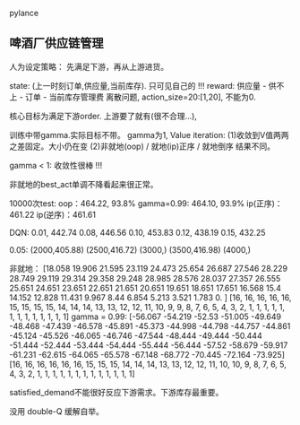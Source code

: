 pylance 

## 啤酒厂供应链管理
人为设定策略：
先满足下游，再从上游进货。

state: (上一时刻订单,供应量,当前库存). 只可见自己的 !!!
reward: 供应量 - 供不上 - 订单 - 当前库存管理费
离散问题, action_size=20:[1,20], 不能为0.

核心目标为满足下游order. 上游要了就有(很不合理...), 

训练中带gamma.实际目标不带。
gamma为1, Value iteration:
(1)收敛到V值两两之差固定。大小仍在变
(2)非就地(oop) / 就地(ip)正序 / 就地倒序 结果不同。

gamma < 1: 收敛性很棒 !!!

非就地的best_act单调不降看起来很正常。

10000次test:
oop：464.22, 93.8%
gamma=0.99: 464.10, 93.9%
ip(正序)：461.22
ip(逆序)：461.61

DQN: 
0.01, 442.74
0.08, 446.56
0.10, 453.83
0.12, 438.19
0.15, 432.25

0.05: (2000,405.88) (2500,416.72) (3000,) (3500,416.98) (4000,)

非就地：
[18.058 19.906 21.595 23.119 24.473 25.654 26.687 27.546 28.229 28.749
 29.119 29.314 29.358 29.248 28.985 28.576 28.037 27.357 26.555 25.651
 24.651 23.651 22.651 21.651 20.651 19.651 18.651 17.651 16.568 15.4
 14.152 12.828 11.431  9.967  8.44   6.854  5.213  3.521  1.783  0.   ]
[16, 16, 16, 16, 16, 15, 15, 15, 15, 14, 14, 14, 13, 13, 12, 12, 11, 10, 9, 9, 8, 7, 6, 5, 4, 3, 2, 1, 1, 1, 1, 1, 1, 1, 1, 1, 1, 1, 1, 1]
gamma = 0.99:
[-56.067 -54.219 -52.53  -51.005 -49.649 -48.468 -47.439 -46.578 -45.891
 -45.373 -44.998 -44.798 -44.757 -44.861 -45.124 -45.526 -46.065 -46.746
 -47.544 -48.444 -49.444 -50.444 -51.444 -52.444 -53.444 -54.444 -55.444
 -56.444 -57.52  -58.679 -59.917 -61.231 -62.615 -64.065 -65.578 -67.148
 -68.772 -70.445 -72.164 -73.925]
[16, 16, 16, 16, 16, 16, 15, 15, 15, 14, 14, 14, 13, 13, 12, 12, 11, 10, 10, 9, 8, 7, 6, 5, 4, 3, 2, 1, 1, 1, 1, 1, 1, 1, 1, 1, 1, 1, 1, 1]


satisfied_demand不能很好反应下游需求。下游库存最重要。

没用 double-Q 缓解自举。